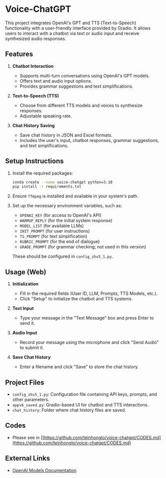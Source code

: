 # Voice-ChatGPT

This project integrates OpenAI's GPT and TTS (Text-to-Speech) functionality with a user-friendly interface provided by Gradio. It allows users to interact with a chatbot via text or audio input and receive synthesized audio responses.

## Features

1. **Chatbot Interaction**
   - Supports multi-turn conversations using OpenAI's GPT models.
   - Offers text and audio input options.
   - Provides grammar suggestions and text simplifications.

2. **Text-to-Speech (TTS)**
   - Choose from different TTS models and voices to synthesize responses.
   - Adjustable speaking rate.

3. **Chat History Saving**
   - Save chat history in JSON and Excel formats.
   - Includes the user's input, chatbot responses, grammar suggestions, and text simplifications.

## Setup Instructions

1. Install the required packages:
   ```bash
   conda create --name voice-chatgpt python=3.10
   pip install -r requirements.txt
   ```

2. Ensure `ffmpeg` is installed and available in your system's path.

3. Set up the necessary environment variables, such as:
   - `OPENAI_KEY` (for access to OpenAI's API)
   - `WARMUP_REPLY` (for the initial system response)
   - `MODEL_LIST` (for available LLMs)
   - `INIT_PROMPT` (for user instructions)
   - `TS_PROMPT` (for text simplification)
   - `RUBRIC_PROMPT` (for the end of dialogue)
   - `GRADE_PROMPT` (for grammar checking; not used in this version)

   These should be configured in `config_zhv5_1.py`.

## Usage (Web)

1. **Initialization**
   - Fill in the required fields (User ID, LLM, Prompts, TTS Models, etc.).
   - Click "Setup" to initialize the chatbot and TTS systems.

2. **Text Input**
   - Type your message in the "Text Message" box and press Enter to send it.
   
3. **Audio Input**
   - Record your message using the microphone and click "Send Audio" to submit it.

4. **Save Chat History**
   - Enter a filename and click "Save" to store the chat history.

## Project Files

- `config_zhv5_1.py`: Configuration file containing API keys, prompts, and other parameters.
- `appv6_saved.py`: Gradio-based UI for chatbot and TTS interactions.
- `chat_history`: Folder where chat history files are saved.

## Codes
- Please see in [[https://github.com/teinhonglo/voice-chatgpt/CODES.md](https://github.com/teinhonglo/voice-chatgpt/CODES.md)

## External Links

- [OpenAI Models Documentation](https://platform.openai.com/docs/models)
